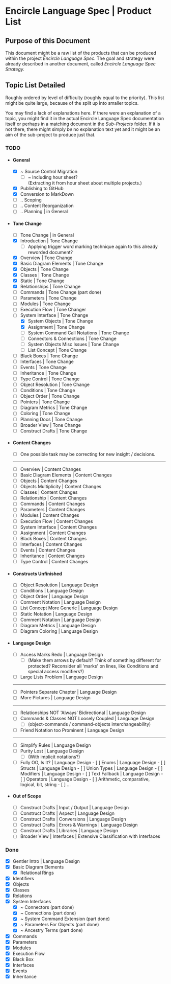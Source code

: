 ﻿Encircle Language Spec | Product List
=====================================


Purpose of this Document
------------------------

This document might be a raw list of the products that can be produced within the project *Encircle Language Spec*. The goal and strategy were already described in another document, called *Encircle Language Spec Strategy.*


Topic List Detailed
-------------------

Roughly ordered by level of difficulty (roughly equal to the priority). This list might be quite large, because of the split up into smaller topics.

You may find a lack of explanations here. If there were an explanation of a topic, you might find it in the actual Encircle Language Spec documentation itself or perhaps in a matching document in the *Sub-Projects* folder. If it is not there, there might simply *be* no explanation text yet and it might be an aim of the sub-project to produce just that.

### TODO

- #### General

    - [x] ~ Source Control Migration
        - [ ] ~ Including hour sheet?  
              (Extracting it from hour sheet about multiple projects.)
    - [x] Publishing to GitHub
    - [x] Conversion to MarkDown
    - [ ] .. Scoping
    - [ ] .. Content Reorganization
    - [ ] .. Planning | in General

- #### Tone Change

    - [ ] Tone Change | in General
    - [x] Introduction | Tone Change
        - [ ] Applying trigger word marking technique again to this already reworded document?
    - [x] Overview | Tone Change
    - [x] Basic Diagram Elements | Tone Change
    - [x] Objects | Tone Change
    - [x] Classes | Tone Change
    - [x] Static | Tone Change
    - [x] Relationships | Tone Change
    - [ ] Commands | Tone Change (part done)
    - [ ] Parameters | Tone Change
    - [ ] Modules | Tone Change
    - [ ] Execution Flow | Tone Changer
    - [ ] System Interface | Tone Change
        - [x] System Objects | Tone Change
        - [x] Assignment | Tone Change
        - [ ] System Command Call Notations | Tone Change
        - [ ] Connectors & Connections | Tone Change
        - [ ] System Objects Misc Issues | Tone Change
        - [ ] List Concept | Tone Change
    - [ ] Black Boxes | Tone Change
    - [ ] Interfaces | Tone Change
    - [ ] Events | Tone Change
    - [ ] Inheritance | Tone Change
    - [ ] Type Control | Tone Change
    - [ ] Object Resolution | Tone Change
    - [ ] Conditions | Tone Change
    - [ ] Object Order | Tone Change
    - [ ] Pointers | Tone Change
    - [ ] Diagram Metrics | Tone Change
    - [ ] Coloring | Tone Change
    - [ ] Planning Docs | Tone Change
    - [ ] Broader View | Tone Change
    - [ ] Construct Drafts | Tone Change

- #### Content Changes

    - [ ] One possible task may be correcting for new insight / decisions.
    -----
    - [ ] Overview | Content Changes
    - [ ] Basic Diagram Elements | Content Changes
    - [ ] Objects | Content Changes
    - [ ] Objects Multiplicity | Content Changes
    - [ ] Classes | Content Changes
    - [ ] Relationship | Content Changes
    - [ ] Commands | Content Changes
    - [ ] Parameters | Content Changes
    - [ ] Modules | Content Changes
    - [ ] Execution Flow | Content Changes
    - [ ] System Interface | Content Changes
    - [ ] Assignment | Content Changes
    - [ ] Black Boxes | Content Changes
    - [ ] Interfaces | Content Changes
    - [ ] Events | Content Changes
    - [ ] Inheritance | Content Changes
    - [ ] Type Control | Content Changes

- #### Constructs Unfinished

    - [ ] Object Resolution | Language Design
    - [ ] Conditions | Language Design
    - [ ] Object Order | Language Design
    - [ ] Comment Notation | Language Design
    - [ ] List Concept More Generic | Language Design
    - [ ] Static Notation | Language Design
    - [ ] Comment Notation | Language Design
    - [ ] Diagram Metrics | Language Design
    - [ ] Diagram Coloring | Language Design

- #### Language Design

    - [ ] Access Marks Redo | Language Design
        - [ ] (Make them arrows by default? Think of something different for protected? Reconsider all 'marks' on lines, like Conditions and special access modifiers?)
    - [ ] Large Lists Problem | Language Design
    -----
    - [ ] Pointers Separate Chapter | Language Design
    - [ ] More Pictures | Language Design
    -----
    - [ ] Relationships NOT 'Always' Bidirectional | Language Design
    - [ ] Commands & Classes NOT Loosely Coupled | Language Design
        - [ ] (object-commands / command-objects interchangeability)
    - [ ] Friend Notation too Prominent | Language Design
    -----
    - [ ] Simplify Rules | Language Design
    - [ ] Purity Lost | Language Design
        - [ ] (With implicit notations?)
    - [ ] Fully OO, Is It? | Language Design
            - [ ] Enums | Language Design
            - [ ] Structs | Language Design
            - [ ] Union Types | Language Design
            - [ ] Modifiers | Language Design
            - [ ] Text Fallback | Language Design
            - [ ] Operators | Language Design
                - [ ] Arithmetic, comparative, logical, bit, string
            - [ ] ...
    
- #### Out of Scope

    - [ ] Construct Drafts | Input / Output | Language Design
    - [ ] Construct Drafts | Aspect | Language Design
    - [ ] Construct Drafts | Conversions | Language Design
    - [ ] Construct Drafts | Errors & Warnings | Language Design
    - [ ] Construct Drafts | Libraries | Language Design
    - [ ] Broader View | Interfaces | Extensive Classification with Interfaces

### Done

- [x] Gentler Intro | Language Design
- [x] Basic Diagram Elements
    - [x] Relational Rings
- [x] Identifiers
- [x] Objects
- [x] Classes
- [x] Relations
- [x] System Interfaces
    - [x] ~ Connectors (part done)
    - [x] ~ Connections (part done)
    - [x] ~ System Command Extension (part done)
    - [x] ~ Parameters For Objects (part done)
    - [x] ~ Ancestry Terms (part done)
- [x] Commands
- [x] Parameters
- [x] Modules
- [x] Execution Flow
- [x] Black Box
- [x] Interfaces
- [x] Events
- [x] Inheritance